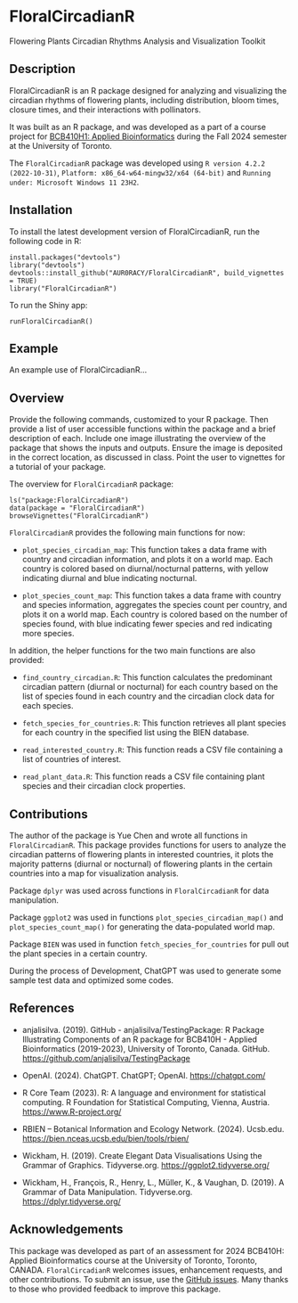 <!-- README.md is generated from README.Rmd. Please edit that file -->

# FloralCircadianR

Flowering Plants Circadian Rhythms Analysis and Visualization Toolkit

## Description

FloralCircadianR is an R package designed for analyzing and visualizing
the circadian rhythms of flowering plants, including distribution, bloom
times, closure times, and their interactions with pollinators.

It was built as an R package, and was developed as a part of a course
project for [BCB410H1: Applied
Bioinformatics](https://artsci.calendar.utoronto.ca/course/bcb410h1)
during the Fall 2024 semester at the University of Toronto.

The `FloralCircadianR` package was developed using
`R version 4.2.2 (2022-10-31)`,
`Platform: x86_64-w64-mingw32/x64 (64-bit)` and
`Running under: Microsoft Windows 11 23H2`.

## Installation

To install the latest development version of FloralCircadianR, run the
following code in R:

    install.packages("devtools")
    library("devtools")
    devtools::install_github("AUR0RACY/FloralCircadianR", build_vignettes = TRUE)
    library("FloralCircadianR")

To run the Shiny app:

    runFloralCircadianR()

## Example

An example use of FloralCircadianR…

## Overview

Provide the following commands, customized to your R package. Then
provide a list of user accessible functions within the package and a
brief description of each. Include one image illustrating the overview
of the package that shows the inputs and outputs. Ensure the image is
deposited in the correct location, as discussed in class. Point the user
to vignettes for a tutorial of your package.

The overview for `FloralCircadianR` package:

    ls("package:FloralCircadianR")
    data(package = "FloralCircadianR") 
    browseVignettes("FloralCircadianR")

`FloralCircadianR` provides the following main functions for now:

-   `plot_species_circadian_map`: This function takes a data frame with
    country and circadian information, and plots it on a world map. Each
    country is colored based on diurnal/nocturnal patterns, with yellow
    indicating diurnal and blue indicating nocturnal.

-   `plot_species_count_map`: This function takes a data frame with
    country and species information, aggregates the species count per
    country, and plots it on a world map. Each country is colored based
    on the number of species found, with blue indicating fewer species
    and red indicating more species.

In addition, the helper functions for the two main functions are also
provided:

-   `find_country_circadian.R`: This function calculates the predominant
    circadian pattern (diurnal or nocturnal) for each country based on
    the list of species found in each country and the circadian clock
    data for each species.

-   `fetch_species_for_countries.R`: This function retrieves all plant
    species for each country in the specified list using the BIEN
    database.

-   `read_interested_country.R`: This function reads a CSV file
    containing a list of countries of interest.

-   `read_plant_data.R`: This function reads a CSV file containing plant
    species and their circadian clock properties.

## Contributions

The author of the package is Yue Chen and wrote all functions in
`FloralCircadianR`. This package provides functions for users to analyze
the circadian patterns of flowering plants in interested countries, it
plots the majority patterns (diurnal or nocturnal) of flowering plants
in the certain countries into a map for visualization analysis.

Package `dplyr` was used across functions in `FloralCircadianR` for data
manipulation.

Package `ggplot2` was used in functions `plot_species_circadian_map()`
and `plot_species_count_map()` for generating the data-populated world
map.

Package `BIEN` was used in function `fetch_species_for_countries` for
pull out the plant species in a certain country.

During the process of Development, ChatGPT was used to generate some
sample test data and optimized some codes.

## References

-   anjalisilva. (2019). GitHub - anjalisilva/TestingPackage: R Package
    Illustrating Components of an R package for BCB410H - Applied
    Bioinformatics (2019-2023), University of Toronto, Canada. GitHub.
    <https://github.com/anjalisilva/TestingPackage>

-   OpenAI. (2024). ChatGPT. ChatGPT; OpenAI. <https://chatgpt.com/>

-   R Core Team (2023). R: A language and environment for statistical
    computing. R Foundation for Statistical Computing, Vienna, Austria.
    <https://www.R-project.org/>

-   RBIEN – Botanical Information and Ecology Network. (2024). Ucsb.edu.
    <https://bien.nceas.ucsb.edu/bien/tools/rbien/>

-   Wickham, H. (2019). Create Elegant Data Visualisations Using the
    Grammar of Graphics. Tidyverse.org. <https://ggplot2.tidyverse.org/>

-   Wickham, H., François, R., Henry, L., Müller, K., & Vaughan, D.
    (2019). A Grammar of Data Manipulation. Tidyverse.org.
    <https://dplyr.tidyverse.org/>

## Acknowledgements

This package was developed as part of an assessment for 2024 BCB410H:
Applied Bioinformatics course at the University of Toronto, Toronto,
CANADA. `FloralCircadianR` welcomes issues, enhancement requests, and
other contributions. To submit an issue, use the [GitHub
issues](https://github.com/AUR0RACY/FloralCircadianR/issues). Many
thanks to those who provided feedback to improve this package.

